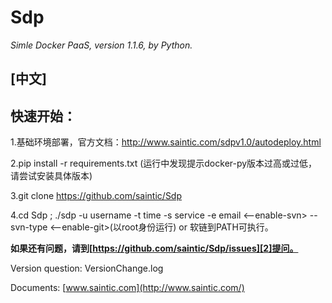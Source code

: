 # Sdp
*Simle Docker PaaS, version 1.1.6, by Python.*

**[中文]**
--------

**快速开始：**
---------
1.基础环境部署，官方文档：http://www.saintic.com/sdpv1.0/autodeploy.html

2.pip install -r requirements.txt (运行中发现提示docker-py版本过高或过低，请尝试安装具体版本)

3.git clone https://github.com/saintic/Sdp

4.cd Sdp ; ./sdp -u username -t time -s service -e email <--enable-svn> --svn-type <--enable-git>(以root身份运行) or 软链到PATH可执行。

**如果还有问题，请到[https://github.com/saintic/Sdp/issues][2]提问。**

  [1]: http://www.saintic.com
  [2]: https://github.com/saintic/Sdp/issues

Version question: VersionChange.log

Documents: [www.saintic.com](http://www.saintic.com/)
